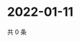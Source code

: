 # 2022-01-11

共 0 条

<!-- BEGIN WEIBO -->
<!-- 最后更新时间 Tue Jan 11 2022 18:10:28 GMT+0800 (China Standard Time) -->

<!-- END WEIBO -->
